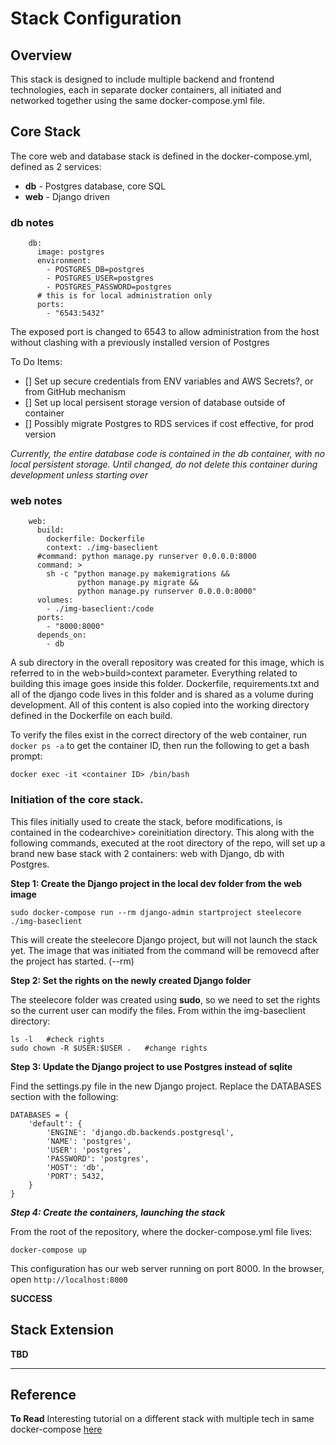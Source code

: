 # Stack Configuration

## Overview

This stack is designed to include multiple backend and frontend technologies, each in separate docker containers, all initiated and networked together using the same docker-compose.yml file.

## Core Stack

The core web and database stack is defined in the docker-compose.yml, defined as 2 services:

- **db** - Postgres database, core SQL
- **web** - Django driven 

### db notes

```
    db:
      image: postgres
      environment:
        - POSTGRES_DB=postgres
        - POSTGRES_USER=postgres
        - POSTGRES_PASSWORD=postgres
      # this is for local administration only
      ports:
        - "6543:5432"
```
The exposed port is changed to 6543 to allow administration from the host without clashing with a previously installed version of Postgres

To Do Items:
- [] Set up secure credentials from ENV variables and AWS Secrets?, or from GitHub mechanism
- [] Set up local persisent storage version of database outside of container
- [] Possibly migrate Postgres to RDS services if cost effective, for prod version

*Currently, the entire database code is contained in the db container, with no local persistent storage.  Until changed, do not delete this container during development unless starting over*

### web notes

```
    web:
      build: 
        dockerfile: Dockerfile
        context: ./img-baseclient
      #command: python manage.py runserver 0.0.0.0:8000
      command: >
        sh -c "python manage.py makemigrations &&
               python manage.py migrate &&
               python manage.py runserver 0.0.0.0:8000"
      volumes:
        - ./img-baseclient:/code
      ports:
        - "8000:8000"
      depends_on:
        - db
```
A sub directory in the overall repository was created for this image, which is referred to in the web>build>context parameter.  Everything related to building this image goes inside this folder.  Dockerfile, requirements.txt and all of the django code lives in this folder and is shared as a volume during development.  All of this content is also copied into the working directory defined in the Dockerfile on each build.

To verify the files exist in the correct directory of the web container, run ```docker ps -a``` to get the container ID, then run the following to get a bash prompt:
```
docker exec -it <container ID> /bin/bash
```

### Initiation of the core stack.

This files initially used to create the stack, before modifications, is contained in the codearchive> coreinitiation directory.  This along with the following commands, executed at the root directory of the repo, will set up a brand new base stack with 2 containers: web with Django, db with Postgres.

**Step 1: Create the Django project in the local dev folder from the web image**
```
sudo docker-compose run --rm django-admin startproject steelecore ./img-baseclient
```
This will create the steelecore Django project, but will not launch the stack yet. The image that was initiated from the command will be removecd after the project has started.  (--rm)

**Step 2: Set the rights on the newly created Django folder**

The steelecore folder was created using **sudo**, so we need to set the rights so the current user can modify the files.  From within the img-baseclient directory:
```
ls -l   #check rights
sudo chown -R $USER:$USER .   #change rights
```

**Step 3: Update the Django project to use Postgres instead of sqlite**

Find the settings.py file in the new Django project.  Replace the DATABASES section with the following:
```
DATABASES = {
    'default': {
        'ENGINE': 'django.db.backends.postgresql',
        'NAME': 'postgres',
        'USER': 'postgres',
        'PASSWORD': 'postgres',
        'HOST': 'db',
        'PORT': 5432,
    }
}
```

***Step 4: Create the containers, launching the stack***

From the root of the repository, where the docker-compose.yml file lives:
```
docker-compose up
```
This configuration has our web server running on port 8000.  In the browser, open ```http://localhost:8000 ```

**SUCCESS**

## Stack Extension

**TBD**


---
## Reference

**To Read** Interesting tutorial on a different stack with multiple tech in same docker-compose [here](https://www.digitalocean.com/community/tutorials/workflow-multiple-containers-docker-compose)